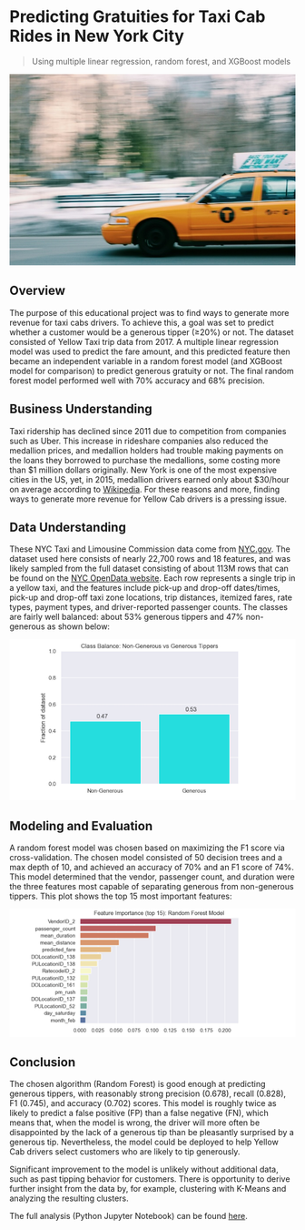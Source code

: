 # Predicting Gratuities for Taxi Cab Rides in New York City
> Using multiple linear regression, random forest, and XGBoost models

![Photo of taxi by Fernanda Caetano on Unsplash](images/taxi_photo.jpg)

## Overview
The purpose of this educational project was to find ways to generate more revenue for taxi cabs drivers. To achieve this, a goal was set to predict whether a customer would be a generous tipper (≥20%) or not. The dataset consisted of Yellow Taxi trip data from 2017. A multiple linear regression model was used to predict the fare amount, and this predicted feature then became an independent variable in a random forest model (and XGBoost model for comparison) to predict generous gratuity or not. The final random forest model performed well with 70% accuracy and 68% precision.

## Business Understanding
Taxi ridership has declined since 2011 due to competition from companies such as Uber. This increase in rideshare companies also reduced the medallion prices, and medallion holders had trouble making payments on the loans they borrowed to purchase the medallions, some costing more than $1 million dollars originally. New York is one of the most expensive cities in the US, yet, in 2015, medallion drivers earned only about $30/hour on average according to [Wikipedia](https://en.wikipedia.org/wiki/Taxis_of_New_York_City). For these reasons and more, finding ways to generate more revenue for Yellow Cab drivers is a pressing issue. 

## Data Understanding
These NYC Taxi and Limousine Commission data come from [NYC.gov](https://www.nyc.gov/site/tlc/about/tlc-trip-record-data.page). The dataset used here consists of nearly 22,700 rows and 18 features, and was likely sampled from the full dataset consisting of about 113M rows that can be found on the [NYC OpenData website](https://data.cityofnewyork.us/Transportation/2017-Yellow-Taxi-Trip-Data/biws-g3hs/about_data). Each row represents a single trip in a yellow taxi, and the features include pick-up and drop-off dates/times, pick-up and drop-off taxi zone locations, trip distances, itemized fares, rate types, payment types, and driver-reported passenger counts. The classes are fairly well balanced: about 53% generous tippers and 47% non-generous as shown below:

![Class Balance plot](images/class_balance.png)

## Modeling and Evaluation
A random forest model was chosen based on maximizing the F1 score via cross-validation. The chosen model consisted of 50 decision trees and a max depth of 10, and achieved an accuracy of 70% and an F1 score of 74%. This model determined that the vendor, passenger count, and duration were the three features most capable of separating generous from non-generous tippers. This plot shows the top 15 most important features:

![Feature Importance Plot](images/feature_importance.png)

## Conclusion
The chosen algorithm (Random Forest) is good enough at predicting generous tippers, with reasonably strong precision (0.678), recall (0.828), F1 (0.745), and accuracy (0.702) scores. This model is roughly twice as likely to predict a false positive (FP) than a false negative (FN), which means that, when the model is wrong, the driver will more often be disappointed by the lack of a generous tip than be pleasantly surprised by a generous tip. Nevertheless, the model could be deployed to help Yellow Cab drivers select customers who are likely to tip generously.

Significant improvement to the model is unlikely without additional data, such as past tipping behavior for customers. There is opportunity to derive further insight from the data by, for example, clustering with K-Means and analyzing the resulting clusters.

The full analysis (Python Jupyter Notebook) can be found [here](https://nbviewer.org/github/jjhigginson/predicting-taxi-gratuities/blob/main/Predicting_Gratuities.ipynb).
